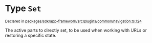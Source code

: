 # Type `Set`
<sub>Declared in [packages/sdk/app-framework/src/plugins/common/navigation.ts:124](https://github.com/dxos/dxos/blob/175437b91/packages/sdk/app-framework/src/plugins/common/navigation.ts#L124)</sub>


The active parts to directly set, to be used when working with URLs or restoring a specific state.



